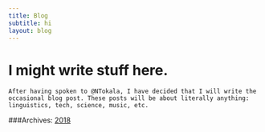 ```yaml
---
title: Blog
subtitle: hi
layout: blog
---
```


# I might write stuff here. 

	After having spoken to @NTokala, I have decided that I will write the occasional blog post. These posts will be about literally anything: linguistics, tech, science, music, etc.

###Archives:
[2018](blog/2018/index)




##
